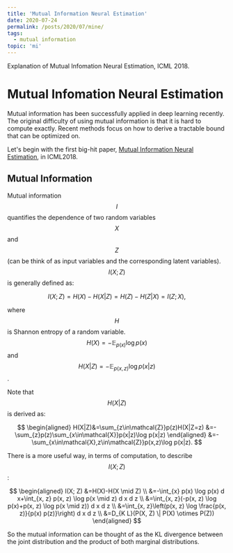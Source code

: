 ```yaml
---
title: 'Mutual Information Neural Estimation'
date: 2020-07-24
permalink: /posts/2020/07/mine/
tags:
  - mutual information
topic: 'mi'
---
```


Explanation of Mutual Infomation Neural Estimation, ICML 2018.

# Mutual Infomation Neural Estimation

Mutual information has been successfully applied in deep learning recently. The original difficulty of using mutual information is that it is hard to compute exactly. Recent methods focus on how to derive a tractable bound that can be optimized on.

Let's begin with the first big-hit paper, [Mutual Information Neural Estimation](https://arxiv.org/abs/1801.04062), in ICML2018.

## Mutual Information

Mutual information $$I$$ quantifies the dependence of two random variables $$X$$ and $$Z$$ (can be think of as input variables and the corresponding latent variables). $$I(X;Z)$$ is generally defined as:

$$
I(X;Z)=H(X)-H(X|Z)=H(Z)-H(Z|X)=I(Z;X),
$$

where $$H$$ is Shannon entropy of a random variable. $$H(X)=-\mathbb{E}_{p(x)}\log p(x)$$ and $$H(X|Z)=-\mathbb{E}_{p(x,z)}\log p(x|z)$$.

Note that $$H(X|Z)$$ is derived as:

$$
\begin{aligned}
H(X|Z)&=\sum_{z\in\mathcal{Z}}p(z)H(X|Z=z)
&=-\sum_{z}p(z)\sum_{x\in\mathcal{X}}p(x|z)\log p(x|z)
\end{aligned}
&=-\sum_{x\in\mathcal{X},z\in\mathcal{Z}}p(x,z)\log p(x|z).
$$

There is a more useful way, in terms of computation, to describe $$I(X;Z)$$:

$$
\begin{aligned}
I(X; Z) &=H(X)-H(X \mid Z) \\
&=-\int_{x} p(x) \log p(x) d x+\int_{x, z} p(x, z) \log p(x \mid z) d x d z \\
&=\int_{x, z}(-p(x, z) \log p(x)+p(x, z) \log p(x \mid z)) d x d z \\
&=\int_{x, z}\left(p(x, z) \log \frac{p(x, z)}{p(x) p(z)}\right) d x d z \\
&=D_{K L}(P(X, Z) \| P(X) \otimes P(Z))
\end{aligned}
$$

So the mutual information can be thought of as the KL divergence between the joint distribution and the product of both marginal distributions.
